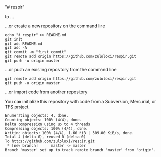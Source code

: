 
"# respir" 

to ...

…or create a new repository on the command line


```  
echo "# respir" >> README.md
git init
git add README.md
git add -A
git commit -m "first commit"
git remote add origin https://github.com/zuloloxi/respir.git
git push -u origin master
```


…or push an existing repository from the command line


``` 
git remote add origin https://github.com/zuloloxi/respir.git
git push -u origin master
```

…or import code from another repository

You can initialize this repository with code from a Subversion, Mercurial, or TFS project.
```
Enumerating objects: 4, done.
Counting objects: 100% (4/4), done.
Delta compression using up to 4 threads
Compressing objects: 100% (4/4), done.
Writing objects: 100% (4/4), 1.60 MiB | 309.00 KiB/s, done.
Total 4 (delta 0), reused 0 (delta 0)
To https://github.com/zuloloxi/respir.git
 * [new branch]      master -> master
Branch 'master' set up to track remote branch 'master' from 'origin'.
```
